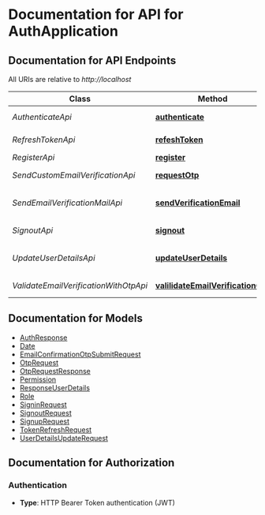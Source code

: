 # Documentation for API for AuthApplication

<a name="documentation-for-api-endpoints"></a>
## Documentation for API Endpoints

All URIs are relative to *http://localhost*

| Class | Method | HTTP request | Description |
|------------ | ------------- | ------------- | -------------|
| *AuthenticateApi* | [**authenticate**](Apis/AuthenticateApi.md#authenticate) | **POST** /api/v1/auth/public/authenticate |  |
| *RefreshTokenApi* | [**refeshToken**](Apis/RefreshTokenApi.md#refeshtoken) | **POST** /api/v1/auth/public/refresh-token |  |
| *RegisterApi* | [**register**](Apis/RegisterApi.md#register) | **POST** /api/v1/auth/public/register |  |
| *SendCustomEmailVerificationApi* | [**requestOtp**](Apis/SendCustomEmailVerificationApi.md#requestotp) | **POST** /api/v1/auth/public/request-otp |  |
| *SendEmailVerificationMailApi* | [**sendVerificationEmail**](Apis/SendEmailVerificationMailApi.md#sendverificationemail) | **POST** /api/v1/auth/authenticated/send-email-verification-mail |  |
| *SignoutApi* | [**signout**](Apis/SignoutApi.md#signout) | **POST** /api/v1/auth/authenticated/logout |  |
| *UpdateUserDetailsApi* | [**updateUserDetails**](Apis/UpdateUserDetailsApi.md#updateuserdetails) | **POST** /api/v1/auth/authenticated/update-user-details |  |
| *ValidateEmailVerificationWithOtpApi* | [**valilidateEmailVerificationOtp**](Apis/ValidateEmailVerificationWithOtpApi.md#valilidateemailverificationotp) | **POST** /api/v1/auth/public/validate-email-verification-otp |  |


<a name="documentation-for-models"></a>
## Documentation for Models

 - [AuthResponse](./Models/AuthResponse.md)
 - [Date](./Models/Date.md)
 - [EmailConfirmationOtpSubmitRequest](./Models/EmailConfirmationOtpSubmitRequest.md)
 - [OtpRequest](./Models/OtpRequest.md)
 - [OtpRequestResponse](./Models/OtpRequestResponse.md)
 - [Permission](./Models/Permission.md)
 - [ResponseUserDetails](./Models/ResponseUserDetails.md)
 - [Role](./Models/Role.md)
 - [SigninRequest](./Models/SigninRequest.md)
 - [SignoutRequest](./Models/SignoutRequest.md)
 - [SignupRequest](./Models/SignupRequest.md)
 - [TokenRefreshRequest](./Models/TokenRefreshRequest.md)
 - [UserDetailsUpdateRequest](./Models/UserDetailsUpdateRequest.md)


<a name="documentation-for-authorization"></a>
## Documentation for Authorization

<a name="Authentication"></a>
### Authentication

- **Type**: HTTP Bearer Token authentication (JWT)

